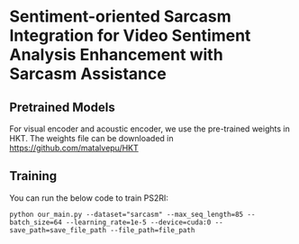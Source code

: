 # Sentiment-oriented Sarcasm Integration for Video Sentiment Analysis Enhancement with Sarcasm Assistance
## Pretrained Models
For visual encoder and acoustic encoder, we use the pre-trained weights in HKT. The weights file can be downloaded in https://github.com/matalvepu/HKT

## Training

You can run the below code to train PS2RI:

`python our_main.py --dataset="sarcasm" --max_seq_length=85 --batch_size=64 --learning_rate=1e-5 --device=cuda:0 --save_path=save_file_path --file_path=file_path`



